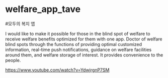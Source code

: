 # welfare_app_tave

#모두의 복지 앱

I would like to make it possible for those in the blind spot of welfare to receive welfare benefits optimized for them with one app. 
Doctor of welfare blind spots through the functions of providing optimal customized information, real-time push notifications, guidance on welfare facilities around them, and welfare storage of interest.
It provides convenience to the people.


https://www.youtube.com/watch?v=YdwjrgnP7SM
